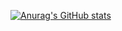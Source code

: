 [![Anurag's GitHub stats](https://github-readme-stats.vercel.app/api?username=pacbru1260)](https://github.com/anuraghazra/github-readme-stats)

